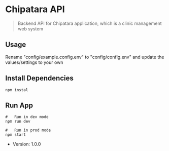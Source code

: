 # Chipatara API

> Backend API for Chipatara application, which is a clinic management web system

## Usage

Rename "config/example.config.env" to "config/config.env" and update the values/settings to your own

## Install Dependencies

```
npm instal
```

## Run App

```
#   Run in dev mode
npm run dev

#   Run in prod mode
npm start
```

- Version: 1.0.0
